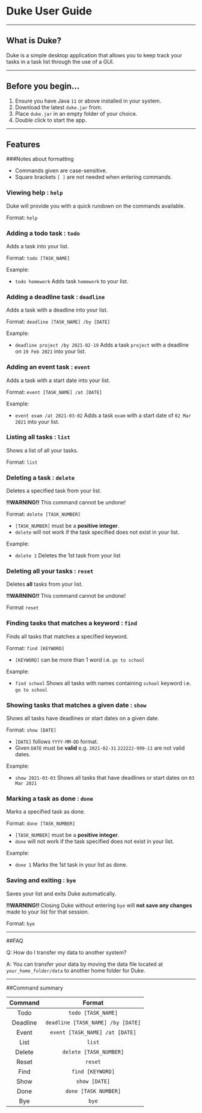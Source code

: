 # Duke User Guide

---

## What is Duke?

Duke is a simple desktop application that allows you to keep track your tasks in a task list through the use of a GUI.

---

## Before you begin...
1. Ensure you have Java `11` or above installed in your system.
2. Download the latest `duke.jar` from.
3. Place `duke.jar` in an empty folder of your choice.
4. Double click to start the app.

---

## Features

###Notes about formatting
* Commands given are case-sensitive.
* Square brackets `[ ]` are not needed when entering commands.

### Viewing help : `help`

Duke will provide you with a quick rundown on the commands available.

Format: `help`

### Adding a todo task : `todo`

Adds a task into your list.

Format: `todo [TASK_NAME]`

Example:
* `todo homework` Adds task `homework` to your list.

### Adding a deadline task : `deadline`

Adds a task with a deadline into your list.

Format: `deadline [TASK_NAME] /by [DATE]`

Example:
* `deadline project /by 2021-02-19` Adds a task `project` with a deadline on `19 Feb 2021` into your list.

### Adding an event task : `event`

Adds a task with a start date into your list.

Format: `event [TASK_NAME] /at [DATE]`

Example:
* `event exam /at 2021-03-02` Adds a task `exam` with a start date of `02 Mar 2021` into your list.

### Listing all tasks : `list`

Shows a list of all your tasks.

Format: `list`

### Deleting a task : `delete`

Deletes a specified task from your list.

**!!WARNING!!** This command cannot be undone!

Format: `delete [TASK_NUMBER]`
* `[TASK_NUMBER]` must be a **positive integer**.
* `delete` will not work if the task specified does not exist in your list.

Example:
*  `delete 1` Deletes the 1st task from your list

### Deleting all your tasks : `reset`

Deletes **all** tasks from your list.

**!!WARNING!!** This command cannot be undone!

Format `reset`

### Finding tasks that matches a keyword : `find`

Finds all tasks that matches a specified keyword.

Format: `find [KEYWORD]`
* `[KEYWORD]` can be more than 1 word i.e. `go to school`

Example: 
* `find school` Shows all tasks with names containing `school` keyword i.e. `go to school`

### Showing tasks that matches a given date : `show`

Shows all tasks have deadlines or start dates on a given date.

Format: `show [DATE]`
* `[DATE]` follows `YYYY-MM-DD` format.
* Given `DATE` must be **valid** e.g. `2021-02-31` `222222-999-11` are not valid dates.

Example:
*  `show 2021-03-03` Shows all tasks that have deadlines or start dates on `03 Mar 2021`

### Marking a task as done : `done`

Marks a specified task as done.

Format: `done [TASK_NUMBER]`
* `[TASK_NUMBER]` must be a **positive integer**.
* `done` will not work if the task specified does not exist in your list.

Example:
* `done 1` Marks the 1st task in your list as done.

### Saving and exiting : `bye`

Saves your list and exits Duke automatically.

**!!WARNING!!**
Closing Duke without entering `bye` will **not save any changes** made to your list for that session.

Format: `bye`

---

##FAQ

Q: How do I transfer my data to another system?

A: You can transfer your data by moving the data file located at `your_home_folder/data` to another home folder for Duke.

---

##Command summary

| Command       |        Format                     |
|:-------------:|:---------------------------------:|
| Todo          | `todo [TASK_NAME]`                |
| Deadline      | `deadline [TASK_NAME] /by [DATE]` | 
| Event         | `event [TASK_NAME] /at [DATE]`    |
| List          | `list`                            |
| Delete        | `delete [TASK_NUMBER]`            | 
| Reset         | `reset`                           |
| Find          | `find [KEYWORD]`                  |
| Show          | `show [DATE]`                     | 
| Done          | `done [TASK NUMBER]`              |
| Bye           | `bye`                             |